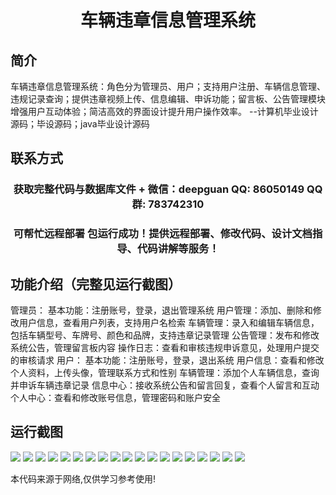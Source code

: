 <p><h1 align="center">车辆违章信息管理系统</h1></p>

## 简介
车辆违章信息管理系统：角色分为管理员、用户；支持用户注册、车辆信息管理、违规记录查询；提供违章视频上传、信息编辑、申诉功能；留言板、公告管理模块增强用户互动体验；简洁高效的界面设计提升用户操作效率。    --计算机毕业设计源码；毕设源码；java毕业设计源码


## 联系方式
<p><h3 align="center">获取完整代码与数据库文件 + 微信：deepguan QQ: 86050149 QQ群: 783742310</h3></p>
<p><h3 align="center">可帮忙远程部署 包运行成功！提供远程部署、修改代码、设计文档指导、代码讲解等服务！</h3></p>

## 功能介绍（完整见运行截图）
管理员： 基本功能：注册账号，登录，退出管理系统 用户管理：添加、删除和修改用户信息，查看用户列表，支持用户名检索 车辆管理：录入和编辑车辆信息，包括车辆型号、车牌号、颜色和品牌，支持违章记录管理 公告管理：发布和修改系统公告，管理留言板内容 操作日志：查看和审核违规申诉意见，处理用户提交的审核请求 用户： 基本功能：注册账号，登录，退出系统 用户信息：查看和修改个人资料，上传头像，管理联系方式和性别 车辆管理：添加个人车辆信息，查询并申诉车辆违章记录 信息中心：接收系统公告和留言回复，查看个人留言和互动 个人中心：查看和修改账号信息，管理密码和账户安全


## 运行截图
![](img/001.jpg)
![](img/002.jpg)
![](img/003.jpg)
![](img/004.jpg)
![](img/005.jpg)
![](img/006.jpg)
![](img/007.jpg)
![](img/008.jpg)
![](img/009.jpg)
![](img/010.jpg)
![](img/011.jpg)
![](img/012.jpg)
![](img/013.jpg)
![](img/014.jpg)
![](img/015.jpg)
![](img/016.jpg)
![](img/017.jpg)
![](img/018.jpg)
![](img/019.jpg)

<p>本代码来源于网络,仅供学习参考使用!</p>
